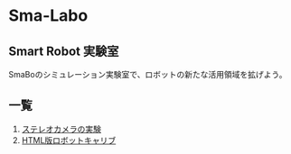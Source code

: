 # Sma-Labo
## Smart Robot 実験室  
SmaBoのシミュレーション実験室で、ロボットの新たな活用領域を拡げよう。

## 一覧
1. [ステレオカメラの実験](study-01/README.md)
2. [HTML版ロボットキャリブ](study-02/)
